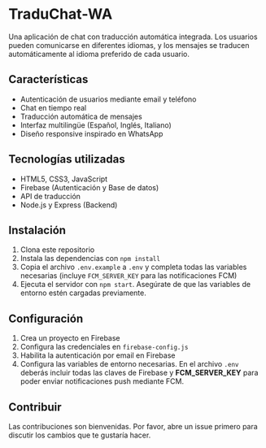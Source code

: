 # TraduChat-WA

Una aplicación de chat con traducción automática integrada. Los usuarios pueden comunicarse en diferentes idiomas, y los mensajes se traducen automáticamente al idioma preferido de cada usuario.

## Características

- Autenticación de usuarios mediante email y teléfono
- Chat en tiempo real
- Traducción automática de mensajes
- Interfaz multilingüe (Español, Inglés, Italiano)
- Diseño responsive inspirado en WhatsApp

## Tecnologías utilizadas

- HTML5, CSS3, JavaScript
- Firebase (Autenticación y Base de datos)
- API de traducción
- Node.js y Express (Backend)

## Instalación

1. Clona este repositorio
2. Instala las dependencias con `npm install`
3. Copia el archivo `.env.example` a `.env` y completa todas las variables
   necesarias (incluye `FCM_SERVER_KEY` para las notificaciones FCM)
4. Ejecuta el servidor con `npm start`. Asegúrate de que las variables de
   entorno estén cargadas previamente.

## Configuración

1. Crea un proyecto en Firebase
2. Configura las credenciales en `firebase-config.js`
3. Habilita la autenticación por email en Firebase
4. Configura las variables de entorno necesarias. En el archivo `.env` deberás incluir
   todas las claves de Firebase y **FCM_SERVER_KEY** para poder enviar notificaciones
   push mediante FCM.

## Contribuir

Las contribuciones son bienvenidas. Por favor, abre un issue primero para discutir los cambios que te gustaría hacer. 
